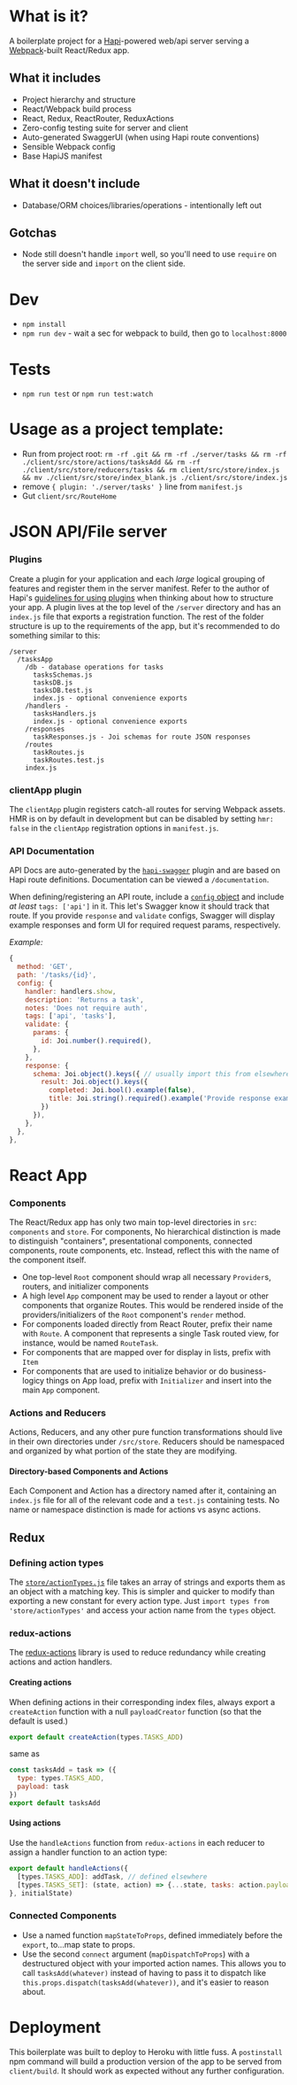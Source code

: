 # What is it?
A boilerplate project for a [Hapi](http://hapijs.com)-powered web/api server serving a [Webpack](http://webpack.js.org)-built React/Redux app.

## What it includes
* Project hierarchy and structure
* React/Webpack build process
* React, Redux, ReactRouter, ReduxActions
* Zero-config testing suite for server and client
* Auto-generated SwaggerUI (when using Hapi route conventions)
* Sensible Webpack config
* Base HapiJS manifest

## What it doesn't include
* Database/ORM choices/libraries/operations - intentionally left out

## Gotchas
* Node still doesn't handle `import` well, so you'll need to use `require` on the server side and `import` on the client side.

# Dev
* `npm install`
* `npm run dev` - wait a sec for webpack to build, then go to `localhost:8000`

# Tests
* `npm run test` or `npm run test:watch`

# Usage as a project template:
* Run from project root: `rm -rf .git && rm -rf ./server/tasks && rm -rf ./client/src/store/actions/tasksAdd && rm -rf ./client/src/store/reducers/tasks && rm client/src/store/index.js && mv ./client/src/store/index_blank.js ./client/src/store/index.js`
* remove `{ plugin: './server/tasks' }` line from `manifest.js`
* Gut `client/src/RouteHome`

# JSON API/File server

### Plugins
Create a plugin for your application and each _large_ logical grouping of features and register them in the server manifest. Refer to the author of Hapi's [guidelines for using plugins](https://gist.github.com/hueniverse/f01faf422eb038d87d57#file-plugins-md) when thinking about how to structure your app. A plugin lives at the top level of the `/server` directory and has an `index.js` file that exports a registration function. The rest of the folder structure is up to the requirements of the app, but it's recommended to do something similar to this:

```
/server
  /tasksApp
    /db - database operations for tasks
      tasksSchemas.js
      tasksDB.js
      tasksDB.test.js
      index.js - optional convenience exports
    /handlers -
      tasksHandlers.js
      index.js - optional convenience exports
    /responses
      taskResponses.js - Joi schemas for route JSON responses
    /routes
      taskRoutes.js
      taskRoutes.test.js
    index.js
```

### clientApp plugin
The `clientApp` plugin registers catch-all routes for serving Webpack assets. HMR is on by default in development but can be disabled by setting `hmr: false` in the `clientApp` registration options in `manifest.js`.

### API Documentation
API Docs are auto-generated by the [`hapi-swagger`](https://github.com/glennjones/hapi-swagger) plugin and are based on Hapi route definitions. Documentation can be viewed a `/documentation`.

When defining/registering an API route, include a [`config` object](https://hapijs.com/api#route-configuration) and include _at least_ `tags: ['api']` in it. This let's Swagger know it should track that route. If you provide `response` and `validate` configs, Swagger will display example responses and form UI for required request params, respectively.

*Example:*
```js
{
  method: 'GET',
  path: '/tasks/{id}',
  config: {
    handler: handlers.show,
    description: 'Returns a task',
    notes: 'Does not require auth',
    tags: ['api', 'tasks'],
    validate: {
      params: {
        id: Joi.number().required(),
      },
    },
    response: {
      schema: Joi.object().keys({ // usually import this from elsewhere
        result: Joi.object().keys({
          completed: Joi.bool().example(false),
          title: Joi.string().required().example('Provide response example'),
        })
      }),
    },
  },
},
```

# React App

### Components
The React/Redux app has only two main top-level directories in `src`: `components` and `store`. For components, No hierarchical distinction is made to distinguish "containers", presentational components, connected components, route components, etc. Instead, reflect this with the name of the component itself.

* One top-level `Root` component should wrap all necessary `Provider`s, routers, and initializer components
* A high level `App` component may be used to render a layout or other components that organize Routes. This would be rendered inside of the providers/initializers of the `Root` component's `render` method.
* For components loaded directly from React Router, prefix their name with `Route`. A component that represents a single Task routed view, for instance, would be named `RouteTask`.
* For components that are mapped over for display in lists, prefix with `Item`
* For components that are used to initialize behavior or do business-logicy things on App load, prefix with `Initializer` and insert into the main `App` component.

### Actions and Reducers
Actions, Reducers, and any other pure function transformations should live in their own directories under `/src/store`. Reducers should be namespaced and organized by what portion of the state they are modifying.

#### Directory-based Components and Actions
Each Component and Action has a directory named after it, containing an `index.js` file for all of the relevant code and a `test.js` containing tests. No name or namespace distinction is made for actions vs async actions.

## Redux
### Defining action types
The [`store/actionTypes.js`](./client/src/store/actionTypes.js) file takes an array of strings and exports them as an object with a matching key. This is simpler and quicker to modify than exporting a new constant for every action type. Just `import types from 'store/actionTypes'` and access your action name from the `types` object.

### redux-actions
The [redux-actions](https://github.com/acdlite/redux-actions) library is used to reduce redundancy while creating actions and action handlers.

#### Creating actions
When defining actions in their corresponding index files, always export a `createAction` function with a null `payloadCreator` function (so that the default is used.)

```js
export default createAction(types.TASKS_ADD)
```
same as
```js
const tasksAdd = task => ({
  type: types.TASKS_ADD,
  payload: task
})
export default tasksAdd
```

#### Using actions
Use the `handleActions` function from `redux-actions` in each reducer to assign a handler function to an action type:

```js
export default handleActions({
  [types.TASKS_ADD]: addTask, // defined elsewhere
  [types.TASKS_SET]: (state, action) => {...state, tasks: action.payload},
}, initialState)
```

### Connected Components
* Use a named function `mapStateToProps`, defined immediately before the `export`, to...map state to props.
* Use the second `connect` argument (`mapDispatchToProps`) with a destructured object with your imported action names. This allows you to call `tasksAdd(whatever)` instead of having to pass it to dispatch like `this.props.dispatch(tasksAdd(whatever))`, and it's easier to reason about.

# Deployment
This boilerplate was built to deploy to Heroku with little fuss. A `postinstall` npm command will build a production version of the app to be served from `client/build`. It should work as expected without any further configuration.

